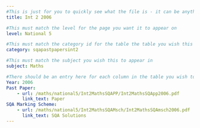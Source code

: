```yaml
---
#This is just for you to quickly see what the file is - it can be anything you want
title: Int 2 2006

#This must match the level for the page you want it to appear on
level: National 5

#This must match the category id for the table the table you wish this to appear in
category: sqapastpapersint2

#This must match the subject you wish this to appear in
subject: Maths

#There should be an entry here for each column in the table you wish to populate:
Year: 2006
Past Paper:
    - url: /maths/national5/Int2MathsSQAPP/Int2MathsSQApp2006.pdf
      link_text: Paper
SQA Marking Scheme:
    - url: /maths/national5/Int2MathsSQAMsch/Int2MathsSQAmsch2006.pdf
      link_text: SQA Solutions
---
```


